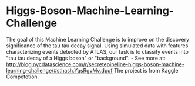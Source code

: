 # Higgs-Boson-Machine-Learning-Challenge
The goal of this Machine Learning Challenge is to improve on the discovery significance of the tau tau decay signal. Using simulated data with features characterizing events detected by ATLAS, our task is to classify events into "tau tau decay of a Higgs boson" or "background". - See more at: http://blog.nycdatascience.com/r/secretepipeline-higgs-boson-machine-learning-challenge/#sthash.YqsRgvMv.dpuf
The project is from Kaggle Competetion. 